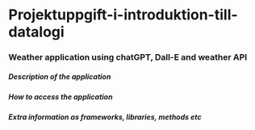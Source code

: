 # Projektuppgift-i-introduktion-till-datalogi

### Weather application using chatGPT, Dall-E and weather API

##### Description of the application

##### How to access the application

##### Extra information as frameworks, libraries, methods etc
